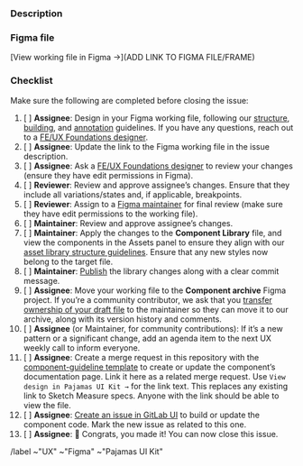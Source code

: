 <!--
Start by choosing one of the following based on the nature of your contribution:
   - For changes in the Component Library file, duplicate the general template (https://www.figma.com/file/v7I3e2CqmRagoi5jSzjROQ/Title-group-project-1337) to the UX Foundations Figma project (https://www.figma.com/files/project/8421515/UX-Foundation). Update the file name and cover details (this new file is considered the “working file”). Make changes in this new file to detached instances of a component, or copy/paste from instances in the UI kit.
   - To create a new component, duplicate our component template (https://www.figma.com/file/OmvFfWkqEsdGhXAND133ou/Component-template) to the UX Foundations Figma project (https://www.figma.com/files/project/8421515/UX-Foundation). Update the file name and cover details (this new file is considered the “working file”) and start designing.
   - For community contributions, create a new file in your drafts.

To move a duplicate file:
Open the duplicate, then use the dropdown next to the file name to select
“Move to Project…” and select the UX Foundations project as the new location. The duplicate is now the “working file.”
-->

### Description

<!-- Add a short description of your contribution. Consider adding
a checklist of variations, states, and breakpoints to the description so that reviewers can be sure to cross reference everything that has been completed. -->

### Figma file

<!-- Before pasting the link to your Figma file/frame, in the file sharing settings, make sure that “anyone with the link” can view. -->

[View working file in Figma →](ADD LINK TO FIGMA FILE/FRAME)

### Checklist

Make sure the following are completed before closing the issue:

1. [ ] **Assignee**: Design in your Figma working file, following our 
   [structure][structure], [building][building], and [annotation][annotation] guidelines. If you have any questions, reach out to a [FE/UX Foundations designer][foundations-team].
1. [ ] **Assignee**: Update the link to the Figma working file in the issue 
   description.
1. [ ] **Assignee**: Ask a [FE/UX Foundations designer][foundations-team]
   to review your changes (ensure they have edit permissions in Figma).
1. [ ] **Reviewer**: Review and approve assignee’s changes. Ensure that they 
   include all variations/states and, if applicable, breakpoints.
1. [ ] **Reviewer**: Assign to a [Figma maintainer](https://about.gitlab.com/handbook/engineering/projects/#design.gitlab.com) for final review (make sure 
   they have edit permissions to the working file).
1. [ ] **Maintainer**: Review and approve assignee’s changes.
1. [ ] **Maintainer**: Apply the changes to the **Component Library** file, and 
   view the components in the Assets panel to ensure they align with our [asset library structure guidelines][structure]. Ensure that any new styles now belong to the target file.
1. [ ] **Maintainer**: [Publish][publishing] the library changes along with a 
   clear commit message.
1. [ ] **Assignee**: Move your working file to the **Component archive** Figma 
   project. If you’re a community contributor, we ask that you [transfer ownership of your draft file](https://help.figma.com/hc/en-us/articles/360040530853) to the maintainer so they can move it to our archive, along with its version history and comments.
1. [ ] **Assignee** (or Maintainer, for community contributions): If it’s a new
   pattern or a significant change, add an agenda item to the next UX weekly call to inform everyone.
1. [ ] **Assignee**: Create a merge request in this repository with the 
   [component-guideline template](https://gitlab.com/gitlab-org/gitlab-services/design.gitlab.com/-/blob/master/.gitlab/merge_request_templates/component-guideline.md) to create or update the component’s documentation page. Link it here as a related merge request. Use `View design in Pajamas UI Kit →` for the link text. This replaces any existing link to Sketch Measure specs. Anyone with the link should be able to view the file. 
1. [ ] **Assignee**: [Create an issue in GitLab UI](https://gitlab.com/gitlab-org/gitlab-ui/-/issues/new)
   to build or update the component code. Mark the new issue as related to this one.
1. [ ] **Assignee**: 🎉 Congrats, you made it! You can now close this issue.

/label ~"UX" ~"Figma" ~"Pajamas UI Kit"

[annotation]: https://gitlab.com/gitlab-org/gitlab-services/design.gitlab.com/-/blob/master/doc/pajamas-ui-kit.md#adding-descriptions-notes-and-annotations
[building]: https://gitlab.com/gitlab-org/gitlab-services/design.gitlab.com/-/blob/master/doc/pajamas-ui-kit.md#building-components
[foundations-team]: https://about.gitlab.com/company/team/?department=fe-ux-foundations-team
[publishing]: https://gitlab.com/gitlab-org/gitlab-services/design.gitlab.com/-/blob/master/doc/pajamas-ui-kit.md#publishing-changes
[structure]: https://gitlab.com/gitlab-org/gitlab-services/design.gitlab.com/-/blob/master/doc/pajamas-ui-kit.md#structure
